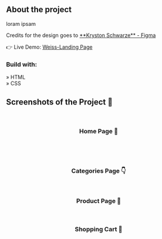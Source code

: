 <div align='center'><img src=''/></div>

<h2>About the project</h2>

<p>loram ipsam</p>

<p>Credits for the design goes to <a href='https://www.figma.com/@kryston'> **Kryston Schwarze** - Figma </a> </p>

👉 Live Demo: <a href=''>Weiss-Landing Page</a>

<h3>Build with:</h3>

» HTML <br>
» CSS <br>

<h2>Screenshots of the Project 📸</h2>
<br>
<h3 align='center'>Home Page 🏡</h3>

<div align='center'>
<img src=''/>
</div>

<br><br>
<h3 align='center'>Categories Page 👇</h3>

<div align='center'>
<img src=''/>

<br>
<br>
<h3 align='center'>Product Page 🎁</h3>

<div align='center'>
<img src=''/>

<br>
<br>
<h3 align='center'>Shopping Cart 🛒</h3>

<div align='center'>
<img src=''/>
</div>




